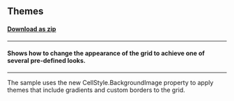 ## Themes
#### [Download as zip](https://grapecity.github.io/DownGit/#/home?url=https://github.com/GrapeCity/ComponentOne-WinForms-Samples/tree/master/NetFramework\FlexGrid\CS\Themes)
____
#### Shows how to change the appearance of the grid to achieve one of several pre-defined looks.
____
The sample uses the new CellStyle.BackgroundImage property to apply themes that include gradients and custom borders to the grid. 